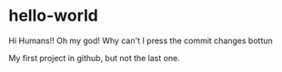 # hello-world

Hi Humans!!
Oh my god! Why can't I press the commit changes bottun


My first project in github, but not the last one.
